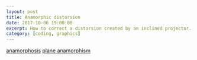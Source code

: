 ```yaml
---
layout: post
title: Anamorphic distorsion
date: 2017-10-06 19:00:00
excerpt: How to correct a distorsion created by an inclined projector.
category: [coding, graphics]
---
```


[anamorphosis](https://anamorphicart.wordpress.com/) [plane anamorphism](https://anamorphicart.wordpress.com/2010/04/22/plane-anamorphosis/)
